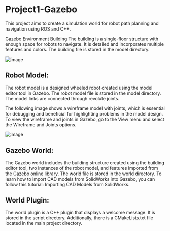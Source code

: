 # Project1-Gazebo

This project aims to create a simulation world for robot path planning and navigation using ROS and C++.

Gazebo Environment Building
The building is a single-floor structure with enough space for robots to navigate. It is detailed and incorporates multiple features and colors. The building file is stored in the model directory.

![image](https://github.com/Bebil-P/Project1-Gazebo/assets/109389468/41e76172-10a0-4575-86c0-5f17dfd11b2a)


## Robot Model:

The robot model is a designed wheeled robot created using the model editor tool in Gazebo. The robot model file is stored in the model directory. The model links are connected through revolute joints.

The following image shows a wireframe model with joints, which is essential for debugging and beneficial for highlighting problems in the model design. To view the wireframe and joints in Gazebo, go to the View menu and select the Wireframe and Joints options.

![image](https://github.com/Bebil-P/Project1-Gazebo/assets/109389468/ff5d6f61-ff8e-4b84-ac85-14e25cfe6590)


## Gazebo World:

The Gazebo world includes the building structure created using the building editor tool, two instances of the robot model, and features imported from the Gazebo online library. The world file is stored in the world directory.
To learn how to import CAD models from SolidWorks into Gazebo, you can follow this tutorial: Importing CAD Models from SolidWorks.

## World Plugin:

The world plugin is a C++ plugin that displays a welcome message. It is stored in the script directory. Additionally, there is a CMakeLists.txt file located in the main project directory.
